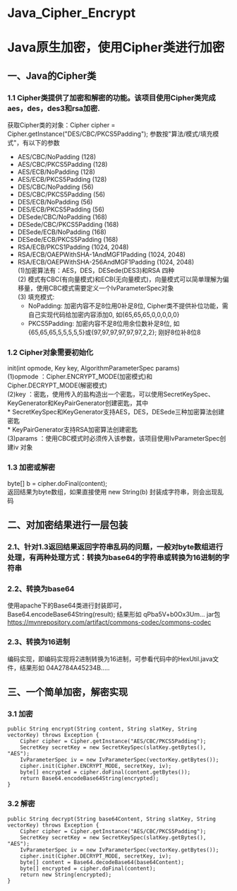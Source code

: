 ﻿# Java_Cipher_Encrypt
# Java原生加密，使用Cipher类进行加密
## 一、Java的Cipher类
### 1.1 Cipher类提供了加密和解密的功能。该项目使用Cipher类完成aes，des，des3和rsa加密.  
获取Cipher类的对象：Cipher cipher = Cipher.getInstance("DES/CBC/PKCS5Padding"); 参数按"算法/模式/填充模式"，有以下的参数  
* AES/CBC/NoPadding (128)  
* AES/CBC/PKCS5Padding (128)  
* AES/ECB/NoPadding (128)  
* AES/ECB/PKCS5Padding (128)  
* DES/CBC/NoPadding (56)  
* DES/CBC/PKCS5Padding (56)  
* DES/ECB/NoPadding (56)  
* DES/ECB/PKCS5Padding (56)  
* DESede/CBC/NoPadding (168)  
* DESede/CBC/PKCS5Padding (168)  
* DESede/ECB/NoPadding (168)  
* DESede/ECB/PKCS5Padding (168)  
* RSA/ECB/PKCS1Padding (1024, 2048)  
* RSA/ECB/OAEPWithSHA-1AndMGF1Padding (1024, 2048)  
* RSA/ECB/OAEPWithSHA-256AndMGF1Padding (1024, 2048)  
(1)加密算法有：AES，DES，DESede(DES3)和RSA 四种  
(2) 模式有CBC(有向量模式)和ECB(无向量模式)，向量模式可以简单理解为偏移量，使用CBC模式需要定义一个IvParameterSpec对象  
(3) 填充模式: 
    * NoPadding: 加密内容不足8位用0补足8位, Cipher类不提供补位功能，需自己实现代码给加密内容添加0, 如{65,65,65,0,0,0,0,0}  
    * PKCS5Padding: 加密内容不足8位用余位数补足8位, 如{65,65,65,5,5,5,5,5}或{97,97,97,97,97,97,2,2}; 刚好8位补8位8  

### 1.2 Cipher对象需要初始化  
init(int opmode, Key key, AlgorithmParameterSpec params)  
(1)opmode ：Cipher.ENCRYPT_MODE(加密模式)和 Cipher.DECRYPT_MODE(解密模式)  
(2)key ：密匙，使用传入的盐构造出一个密匙，可以使用SecretKeySpec、KeyGenerator和KeyPairGenerator创建密匙，其中  
    * SecretKeySpec和KeyGenerator支持AES，DES，DESede三种加密算法创建密匙  
    * KeyPairGenerator支持RSA加密算法创建密匙  
(3)params ：使用CBC模式时必须传入该参数，该项目使用IvParameterSpec创建iv 对象  

### 1.3 加密或解密  
byte[] b = cipher.doFinal(content);  
返回结果为byte数组，如果直接使用 new String(b) 封装成字符串，则会出现乱码  

## 二、对加密结果进行一层包装
### 2.1、针对1.3返回结果返回字符串乱码的问题，一般对byte数组进行处理，有两种处理方式：转换为base64的字符串或转换为16进制的字符串
### 2.2、转换为base64
  使用apache下的Base64类进行封装即可，Base64.encodeBase64String(result); 结果形如 qPba5V+b0Ox3Um...
  jar包 <https://mvnrepository.com/artifact/commons-codec/commons-codec> 
### 2.3、转换为16进制
  编码实现，即编码实现将2进制转换为16进制，可参看代码中的HexUtil.java文件，结果形如 04A2784A45234B.....  

## 三、一个简单加密，解密实现
### 3.1 加密
    public String encrypt(String content, String slatKey, String vectorKey) throws Exception {
		Cipher cipher = Cipher.getInstance("AES/CBC/PKCS5Padding");
		SecretKey secretKey = new SecretKeySpec(slatKey.getBytes(), "AES");
		IvParameterSpec iv = new IvParameterSpec(vectorKey.getBytes());
		cipher.init(Cipher.ENCRYPT_MODE, secretKey, iv);
		byte[] encrypted = cipher.doFinal(content.getBytes());
		return Base64.encodeBase64String(encrypted);
	}
### 3.2 解密
    public String decrypt(String base64Content, String slatKey, String vectorKey) throws Exception {
		Cipher cipher = Cipher.getInstance("AES/CBC/PKCS5Padding");
		SecretKey secretKey = new SecretKeySpec(slatKey.getBytes(), "AES");
		IvParameterSpec iv = new IvParameterSpec(vectorKey.getBytes());
		cipher.init(Cipher.DECRYPT_MODE, secretKey, iv);
		byte[] content = Base64.decodeBase64(base64Content);
		byte[] encrypted = cipher.doFinal(content);
		return new String(encrypted);
	}
    
    
